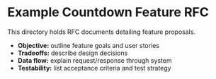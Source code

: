 # Example Countdown Feature RFC

This directory holds RFC documents detailing feature proposals.

- **Objective:** outline feature goals and user stories
- **Tradeoffs:** describe design decisions
- **Data flow:** explain request/response through system
- **Testability:** list acceptance criteria and test strategy
